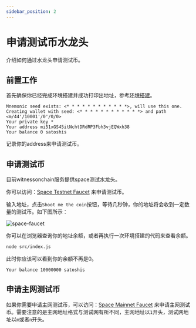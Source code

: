 ```yaml
---
sidebar_position: 2
---
```

# 申请测试币水龙头

介绍如何通过水龙头申请测试币。

## 前置工作

首先确保你已经完成环境搭建并成功打印出地址，参考[环境搭建](setup-project.md)。

```text
Mnemonic seed exists: <* * * * * * * * * * * *>, will use this one.
Creating wallet with seed: <* * * * * * * * * * * *> and path <m/44'/10001'/0'/0/0>
Your private key *
Your address mi51xGS45itNchtDRdRP3Fbh3vjEQWxh38
Your balance 0 satoshis
```

记录你的address来申请测试币。

## 申请测试币

目前witnessonchain服务提供space测试水龙头。

你可以访问：[Space Testnet Faucet](https://witnessonchain.com/faucet/tspace) 来申请测试币。

输入地址，点击`Shoot me the coin`按钮，等待几秒钟，你的地址将会收到一定数量的测试币。如下图所示：

![space-faucet](/img/witnessonchain-faucet.png)

你可以在浏览器查询你的地址余额，或者再执行一次环境搭建的代码来查看余额。

```bash
node src/index.js
```

此时你应该可以看到你的余额不再是0。

```text
Your balance 10000000 satoshis
```

## 申请主网测试币

如果你需要申请主网测试币，可以访问：[Space Mainnet Faucet](https://witnessonchain.com/faucet/space) 来申请主网测试币。需要注意的是主网地址格式与测试网有所不同，主网地址以`1`开头，测试网地址以`m`或者`n`开头。
